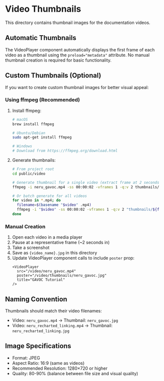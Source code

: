 # Video Thumbnails

This directory contains thumbnail images for the documentation videos.

## Automatic Thumbnails

The VideoPlayer component automatically displays the first frame of each video as a thumbnail using the `preload="metadata"` attribute. No manual thumbnail creation is required for basic functionality.

## Custom Thumbnails (Optional)

If you want to create custom thumbnail images for better visual appeal:

### Using ffmpeg (Recommended)

1. Install ffmpeg:

   ```bash
   # macOS
   brew install ffmpeg

   # Ubuntu/Debian
   sudo apt-get install ffmpeg

   # Windows
   # Download from https://ffmpeg.org/download.html
   ```

2. Generate thumbnails:

   ```bash
   # From project root
   cd public/video

   # Generate thumbnail for a single video (extract frame at 2 seconds)
   ffmpeg -i neru_gavoc.mp4 -ss 00:00:02 -vframes 1 -q:v 2 thumbnails/neru_gavoc.jpg

   # Or batch generate for all videos
   for video in *.mp4; do
     filename=$(basename "$video" .mp4)
     ffmpeg -i "$video" -ss 00:00:02 -vframes 1 -q:v 2 "thumbnails/${filename}.jpg" -y
   done
   ```

### Manual Creation

1. Open each video in a media player
2. Pause at a representative frame (~2 seconds in)
3. Take a screenshot
4. Save as `{video_name}.jpg` in this directory
5. Update VideoPlayer component calls to include `poster` prop:
   ```tsx
   <VideoPlayer
     src="/video/neru_gavoc.mp4"
     poster="/video/thumbnails/neru_gavoc.jpg"
     title="GAVOC Tutorial"
   />
   ```

## Naming Convention

Thumbnails should match their video filenames:

- Video: `neru_gavoc.mp4` → Thumbnail: `neru_gavoc.jpg`
- Video: `neru_recharted_linking.mp4` → Thumbnail: `neru_recharted_linking.jpg`

## Image Specifications

- Format: JPEG
- Aspect Ratio: 16:9 (same as videos)
- Recommended Resolution: 1280×720 or higher
- Quality: 80-90% (balance between file size and visual quality)
